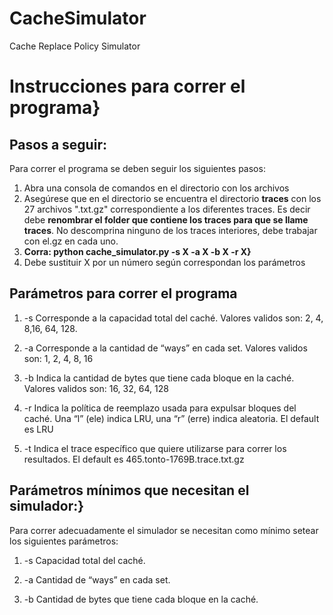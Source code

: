 # CacheSimulator
Cache Replace Policy Simulator

# Instrucciones para correr el programa}

## Pasos a seguir:

Para correr el programa se deben seguir los siguientes pasos:


 1. Abra una consola de comandos en el directorio con los archivos
 2. Asegúrese que en el directorio se encuentra el directorio **traces** con los 27 archivos ".txt.gz" correspondiente a los diferentes traces. Es decir debe **renombrar el folder que contiene los traces para que se llame traces**. No descomprina ninguno de los traces interiores, debe trabajar con el.gz en cada uno.
 3. **Corra: python cache\_simulator.py  -s X -a X -b X -r X}**
 4. Debe sustituir X por un número según correspondan los parámetros



## Parámetros para correr el programa 


1. -s Corresponde a la capacidad total
del caché. Valores validos son: 2, 4, 8,16, 64, 128.

2.  -a Corresponde a la cantidad de “ways”
en cada set. Valores validos son: 1, 2, 4, 8, 16


3. -b Indica la cantidad de bytes que tiene cada bloque en la caché. Valores validos son: 16, 32, 64, 128 

4. -r Indica la política de reemplazo usada para expulsar bloques del caché. Una “l” (ele) indica LRU, una “r” (erre) indica aleatoria. El default es LRU

5. -t Indica el trace específico que quiere utilizarse para correr los resultados. El default es 465.tonto-1769B.trace.txt.gz


## Parámetros mínimos que necesitan el simulador:}

Para correr adecuadamente el simulador se necesitan como mínimo setear los siguientes parámetros:

1. -s Capacidad total
del caché. 

2.  -a Cantidad de “ways”
en cada set. 

3. -b Cantidad de bytes que tiene cada bloque en la caché. 

